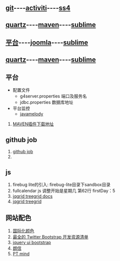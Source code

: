 ## [git](git.md)----[activiti](activiti.md)----[ss4](ss4.md)
## [quartz](quartz.md)----[maven](maven.md)----[sublime](sublime.md)
## [平台](g4.md)----[joomla](joomla.md)----[sublime](sublime.md)
## [quartz](quartz.md)----[maven](maven.md)----[sublime](sublime.md)



   
   


## 平台
* 配置文件
  * g4server.properties   	端口及服务名
  * jdbc.properties			数据库地址
* 平台监控
  * [javamelody](http://my.oschina.net/noahxiao/blog/75463?p=2#comments)

1. [MAVEN插件下载地址](http://repo1.maven.org/maven2/org/apache/maven/plugins/maven-surefire-plugin/2.7.1/)


## github job
1. [github job](https://jobs.github.com/positions)
2. 

## js
1. firebug lite的引入: firebug-lite目录下sandbox目录
2. fullcalendar js 调整开始是星期几 第62行 firstDay：5 
3. [jqgrid treegrid docs](http://www.trirand.com/jqgridwiki/doku.php?id=wiki:treegrid)
4. [jqgrid treegrid](http://www.trirand.com/blog/?page_id=393/treegrid/version-4-0-0-onexpand-event/)

## 网站配色
1. [国际化颜色](http://www.sj33.cn/digital/wysj/200603/7775.html)
2. [最全的 Twitter Bootstrap 开发资源清单](http://www.oschina.net/news/35251/twitter-bootstrap-resources)
3. [jquery ui bootstrap](http://addyosmani.com/blog/jquery-ui-bootstrap-0-2-released/)
4. [朗信](http://www.lansunmedia.com/index.php)
5. [PT mind](http://ptmind.com/index.html)
